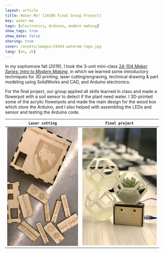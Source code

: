 ```yaml
---
layout: article
title: Water Me! [24104 Final Group Project]
key: water-me
tags: [electronics, Arduino, modern making]
show_tags: true
show_date: false
sharing: true
cover: /assets/images/24104-waterme-logo.jpg
lang: [en, zh]
---
```


In my sophomore fall *(2019)*, I took the 3-unit mini-class [24-104 *Maker Series: Intro to Modern Making*][24104], in which we learned some introductory techniques for 3D printing, laser cutting/engraving, technical drawing & part modeling using SolidWorks and CAD, and Arduino electronics. 

<!--more-->

For the final project, our group applied all skills learned in class and made a flowerpot with a soil sensor to detect if the plant need water. I 3D-printed some of the acrylic flowerpots and made the main design for the wood box which store the Arduino, and I also helped with assembling the LEDs and sensor and testing the Arduino code. 

| `Laser cutting` | `Final project` |
| -- | -- | 
|![](/assets/images/24104-laser-cut.png)|![](/assets/images/24104-waterme.jpg)|

[24104]: https://www.meche.engineering.cmu.edu/education/courses/24-104.html
